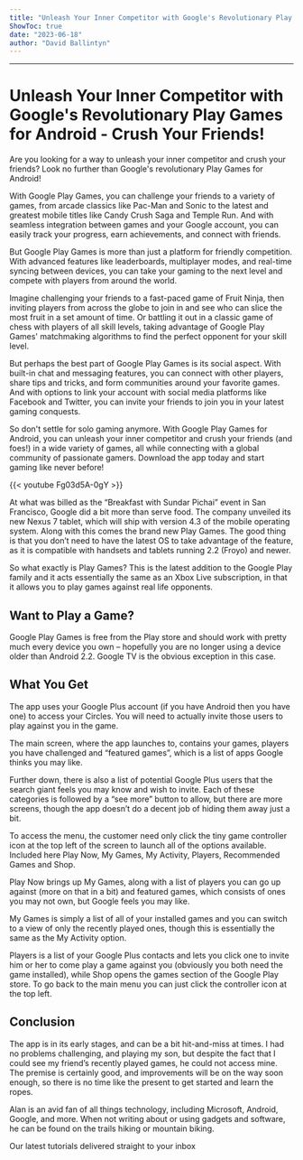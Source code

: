 ```yaml
---
title: "Unleash Your Inner Competitor with Google's Revolutionary Play Games for Android - Crush Your Friends!"
ShowToc: true 
date: "2023-06-18"
author: "David Ballintyn"
---
```

*****
# Unleash Your Inner Competitor with Google's Revolutionary Play Games for Android - Crush Your Friends!

Are you looking for a way to unleash your inner competitor and crush your friends? Look no further than Google's revolutionary Play Games for Android!

With Google Play Games, you can challenge your friends to a variety of games, from arcade classics like Pac-Man and Sonic to the latest and greatest mobile titles like Candy Crush Saga and Temple Run. And with seamless integration between games and your Google account, you can easily track your progress, earn achievements, and connect with friends.

But Google Play Games is more than just a platform for friendly competition. With advanced features like leaderboards, multiplayer modes, and real-time syncing between devices, you can take your gaming to the next level and compete with players from around the world.

Imagine challenging your friends to a fast-paced game of Fruit Ninja, then inviting players from across the globe to join in and see who can slice the most fruit in a set amount of time. Or battling it out in a classic game of chess with players of all skill levels, taking advantage of Google Play Games' matchmaking algorithms to find the perfect opponent for your skill level.

But perhaps the best part of Google Play Games is its social aspect. With built-in chat and messaging features, you can connect with other players, share tips and tricks, and form communities around your favorite games. And with options to link your account with social media platforms like Facebook and Twitter, you can invite your friends to join you in your latest gaming conquests.

So don't settle for solo gaming anymore. With Google Play Games for Android, you can unleash your inner competitor and crush your friends (and foes!) in a wide variety of games, all while connecting with a global community of passionate gamers. Download the app today and start gaming like never before!

{{< youtube Fg03d5A-0gY >}} 



At what was billed as the “Breakfast with Sundar Pichai” event in San Francisco, Google did a bit more than serve food. The company unveiled its new Nexus 7 tablet, which will ship with version 4.3 of the mobile operating system. Along with this comes the brand new Play Games. The good thing is that you don’t need to have the latest OS to take advantage of the feature, as it is compatible with handsets and tablets running 2.2 (Froyo) and newer.
 
So what exactly is Play Games? This is the latest addition to the Google Play family and it acts essentially the same as an Xbox Live subscription, in that it allows you to play games against real life opponents.
 
## Want to Play a Game?
 
Google Play Games is free from the Play store and should work with pretty much every device you own – hopefully you are no longer using a device older than Android 2.2. Google TV is the obvious exception in this case.
 

 
## What You Get
 
The app uses your Google Plus account (if you have Android then you have one) to access your Circles. You will need to actually invite those users to play against you in the game.
 
The main screen, where the app launches to, contains your games, players you have challenged and “featured games”, which is a list of apps Google thinks you may like.
 
Further down, there is also a list of potential Google Plus users that the search giant feels you may know and wish to invite. Each of these categories is followed by a “see more” button to allow, but there are more screens, though the app doesn’t do a decent job of hiding them away just a bit.
 
To access the menu, the customer need only click the tiny game controller icon at the top left of the screen to launch all of the options available. Included here Play Now, My Games, My Activity, Players, Recommended Games and Shop.
 
Play Now brings up My Games, along with a list of players you can go up against (more on that in a bit) and featured games, which consists of ones you may not own, but Google feels you may like.
 
My Games is simply a list of all of your installed games and you can switch to a view of only the recently played ones, though this is essentially the same as the My Activity option.
 
Players is a list of your Google Plus contacts and lets you click one to invite him or her to come play a game against you (obviously you both need the game installed), while Shop opens the games section of the Google Play store. To go back to the main menu you can just click the controller icon at the top left.
 
## Conclusion
 
The app is in its early stages, and can be a bit hit-and-miss at times. I had no problems challenging, and playing my son, but despite the fact that I could see my friend’s recently played games, he could not access mine. The premise is certainly good, and improvements will be on the way soon enough, so there is no time like the present to get started and learn the ropes.
 
Alan is an avid fan of all things technology, including Microsoft, Android, Google, and more.  When not writing about or using gadgets and software, he can be found on the trails hiking or mountain biking.
 
Our latest tutorials delivered straight to your inbox




